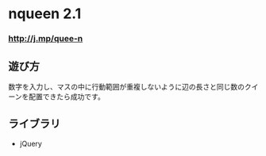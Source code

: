 # nqueen 2.1
### http://j.mp/quee-n

## 遊び方
数字を入力し、マスの中に行動範囲が重複しないように辺の長さと同じ数のクイーンを配置できたら成功です。

## ライブラリ
* jQuery
